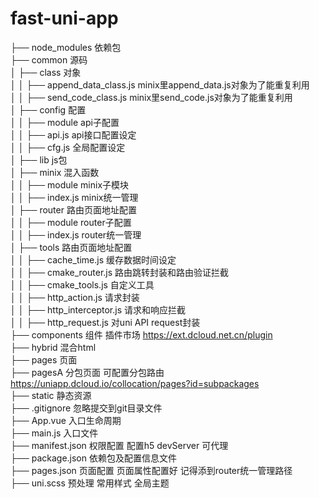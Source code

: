 # fast-uni-app
 ├── node_modules                依赖包<br/>
 ├── common                      源码<br/>
 │   ├── class                   对象<br/>
 │   │      ├── append_data_class.js            minix里append_data.js对象为了能重复利用<br/>
 │   │      ├── send_code_class.js              minix里send_code.js对象为了能重复利用<br/>
 │   ├── config                  配置<br/>
 │   │      ├── module           api子配置<br/>
 │   │      ├── api.js           api接口配置设定<br/>
 │   │      ├── cfg.js           全局配置设定<br/>
 │   ├── lib                     js包<br/>
 │   ├── minix                   混入函数<br/>
 │   │      ├── module           minix子模块<br/>
 │   │      ├── index.js         minix统一管理<br/>
 │   ├── router                  路由页面地址配置<br/>
 │   │      ├── module           router子配置<br/>
 │   │      ├── index.js         router统一管理<br/>
 │   ├── tools                   路由页面地址配置<br/>
 │   │      ├── cache_time.js    缓存数据时间设定<br/>
 │   │      ├── cmake_router.js  路由跳转封装和路由验证拦截<br/>
 │   │      ├── cmake_tools.js   自定义工具<br/>
 │   │      ├── http_action.js   请求封装<br/>
 │   │      ├── http_interceptor.js  请求和响应拦截<br/>
 │   │      ├── http_request.js  对uni API request封装<br/>
 ├── components                  组件 插件市场 https://ext.dcloud.net.cn/plugin<br/>
 ├── hybrid                      混合html<br/>
 ├── pages                       页面<br/>
 ├── pagesA                      分包页面 可配置分包路由 https://uniapp.dcloud.io/collocation/pages?id=subpackages<br/>
 ├── static                      静态资源<br/>
 ├── .gitignore                  忽略提交到git目录文件<br/>
 ├── App.vue                     入口生命周期<br/>
 ├── main.js                     入口文件<br/>
 ├── manifest.json               权限配置 配置h5 devServer 可代理<br/>
 ├── package.json                依赖包及配置信息文件<br/>
 ├── pages.json                  页面配置 页面属性配置好 记得添到router统一管理路径<br/>
 ├── uni.scss                    预处理 常用样式 全局主题<br/>
<br/>
<br/>
